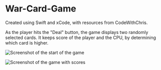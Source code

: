 # War-Card-Game

Created using Swift and xCode, with resources from CodeWithChris. 

As the player hits the "Deal" button, the game displays two randomly selected cards. It keeps score of the player and the CPU, by determining which card is higher. 

![Screenshot of the start of the game](https://raw.github.com/nitisha-b/War-Card-Game/master/{PATH})

![Screenshot of the game with scores](https://raw.github.com/nitisha-b/War-Card-Game/master/{PATH})

